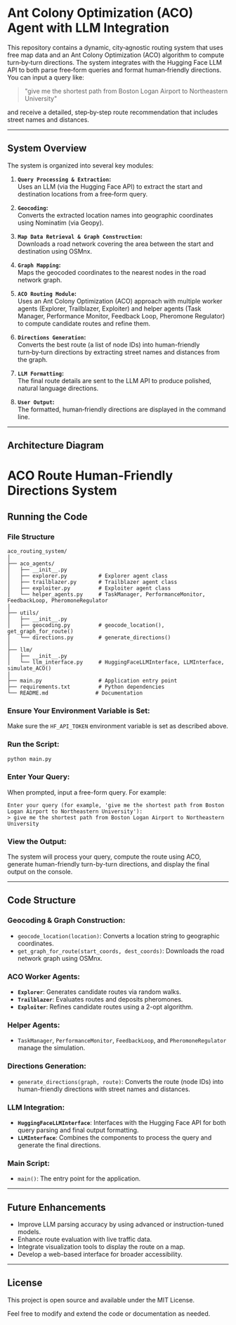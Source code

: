 # Ant Colony Optimization (ACO) Agent with LLM Integration

This repository contains a dynamic, city‑agnostic routing system that uses free map data and an Ant Colony Optimization (ACO) algorithm to compute turn‑by‑turn directions. The system integrates with the Hugging Face LLM API to both parse free‑form queries and format human‑friendly directions. You can input a query like:

> "give me the shortest path from Boston Logan Airport to Northeastern University"

and receive a detailed, step‑by‑step route recommendation that includes street names and distances.

---

## System Overview

The system is organized into several key modules:

1. **`Query Processing & Extraction`:**  
   Uses an LLM (via the Hugging Face API) to extract the start and destination locations from a free‑form query.

2. **`Geocoding`:**  
   Converts the extracted location names into geographic coordinates using Nominatim (via Geopy).

3. **`Map Data Retrieval & Graph Construction`:**  
   Downloads a road network covering the area between the start and destination using OSMnx.

4. **`Graph Mapping`:**  
   Maps the geocoded coordinates to the nearest nodes in the road network graph.

5. **`ACO Routing Module`:**  
   Uses an Ant Colony Optimization (ACO) approach with multiple worker agents (Explorer, Trailblazer, Exploiter) and helper agents (Task Manager, Performance Monitor, Feedback Loop, Pheromone Regulator) to compute candidate routes and refine them.

6. **`Directions Generation`:**  
   Converts the best route (a list of node IDs) into human-friendly turn‑by‑turn directions by extracting street names and distances from the graph.

7. **`LLM Formatting`:**  
   The final route details are sent to the LLM API to produce polished, natural language directions.

8. **`User Output`:**  
   The formatted, human‑friendly directions are displayed in the command line.

---

## Architecture Diagram

# ACO Route Human-Friendly Directions System

## Running the Code

### File Structure

```
aco_routing_system/
│
├── aco_agents/
│   ├── __init__.py
│   ├── explorer.py          # Explorer agent class
│   ├── trailblazer.py       # Trailblazer agent class
│   ├── exploiter.py         # Exploiter agent class
│   └── helper_agents.py     # TaskManager, PerformanceMonitor, FeedbackLoop, PheromoneRegulator
│
├── utils/
│   ├── __init__.py
│   ├── geocoding.py         # geocode_location(), get_graph_for_route()
│   └── directions.py        # generate_directions()
│
├── llm/
│   ├── __init__.py
│   └── llm_interface.py     # HuggingFaceLLMInterface, LLMInterface, simulate_ACO()
│
├── main.py                  # Application entry point
├── requirements.txt         # Python dependencies
└── README.md               # Documentation
```


### Ensure Your Environment Variable is Set:

Make sure the `HF_API_TOKEN` environment variable is set as described above.

### Run the Script:

```bash
python main.py
```

### Enter Your Query:

When prompted, input a free-form query. For example:

```vbnet
Enter your query (for example, 'give me the shortest path from Boston Logan Airport to Northeastern University'):
> give me the shortest path from Boston Logan Airport to Northeastern University
```

### View the Output:

The system will process your query, compute the route using ACO, generate human-friendly turn-by-turn directions, and display the final output on the console.

---

## Code Structure

### Geocoding & Graph Construction:

- `geocode_location(location)`: Converts a location string to geographic coordinates.
- `get_graph_for_route(start_coords, dest_coords)`: Downloads the road network graph using OSMnx.

### ACO Worker Agents:

- **`Explorer`**: Generates candidate routes via random walks.
- **`Trailblazer`**: Evaluates routes and deposits pheromones.
- **`Exploiter`**: Refines candidate routes using a 2-opt algorithm.

### Helper Agents:

- `TaskManager`, `PerformanceMonitor`, `FeedbackLoop`, and `PheromoneRegulator` manage the simulation.

### Directions Generation:

- `generate_directions(graph, route)`: Converts the route (node IDs) into human-friendly directions with street names and distances.

### LLM Integration:

- **`HuggingFaceLLMInterface`**: Interfaces with the Hugging Face API for both query parsing and final output formatting.
- **`LLMInterface`**: Combines the components to process the query and generate the final directions.

### Main Script:

- `main()`: The entry point for the application.

---

## Future Enhancements

- Improve LLM parsing accuracy by using advanced or instruction-tuned models.
- Enhance route evaluation with live traffic data.
- Integrate visualization tools to display the route on a map.
- Develop a web-based interface for broader accessibility.

---



## License

This project is open source and available under the MIT License.

Feel free to modify and extend the code or documentation as needed.

